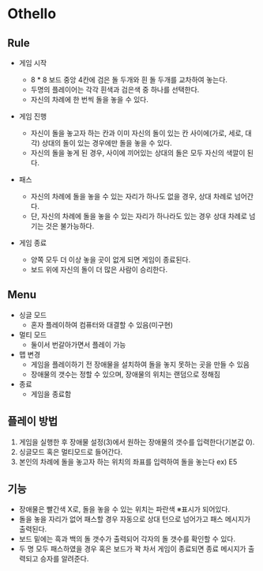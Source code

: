 # Othello


## Rule

* 게임 시작
  * 8 * 8 보드 중앙 4칸에 검은 돌 두개와 흰 돌 두개를 교차하여 놓는다.
  * 두명의 플레이어는 각각 흰색과 검은색 중 하나를 선택한다.
  * 자신의 차례에 한 번씩 돌을 놓을 수 있다.

* 게임 진행
  * 자신이 돌을 놓고자 하는 칸과 이미 자신의 돌이 있는 칸 사이에(가로, 세로, 대각) 상대의 돌이 있는 경우에만 돌을 놓을 수 있다.
  * 자신의 돌을 놓게 된 경우, 사이에 끼어있는 상대의 돌은 모두 자신의 색깔이 된다.
 
* 패스
  * 자신의 차례에 돌을 놓을 수 있는 자리가 하나도 없을 경우, 상대 차례로 넘어간다.
  * 단, 자신의 차례에 돌을 놓을 수 있는 자리가 하나라도 있는 경우 상대 차례로 넘기는 것은 불가능하다.

* 게임 종료
  * 양쪽 모두 더 이상 놓을 곳이 없게 되면 게임이 종료된다.
  * 보드 위에 자신의 돌이 더 많은 사람이 승리한다.


## Menu

* 싱글 모드
  * 혼자 플레이하여 컴퓨터와 대결할 수 있음(미구현)
* 멀티 모드
  * 둘이서 번갈아가면서 플레이 가능
* 맵 변경
  * 게임을 플레이하기 전 장애물을 설치하여 돌을 놓지 못하는 곳을 만들 수 있음
  * 장애물의 갯수는 정할 수 있으며, 장애물의 위치는 랜덤으로 정해짐
* 종료
  * 게임을 종료함


## 플레이 방법

1. 게임을 실행한 후 장애물 설정(3)에서 원하는 장애물의 갯수를 입력한다(기본값 0).
2. 싱글모드 혹은 멀티모드로 들어간다.
3. 본인의 차례에 돌을 놓고자 하는 위치의 좌표를 입력하여 돌을 놓는다 ex) E5


## 기능

* 장애물은 빨간색 X로, 돌을 놓을 수 있는 위치는 파란색 ※표시가 되어있다.
* 돌을 놓을 자리가 없어 패스할 경우 자동으로 상대 턴으로 넘어가고 패스 메시지가 출력된다.
* 보드 밑에는 흑과 백의 돌 갯수가 출력되어 각자의 돌 갯수를 확인할 수 있다.
* 두 명 모두 패스하였을 경우 혹은 보드가 꽉 차서 게임이 종료되면 종료 메시지가 출력되고 승자를 알려준다.
